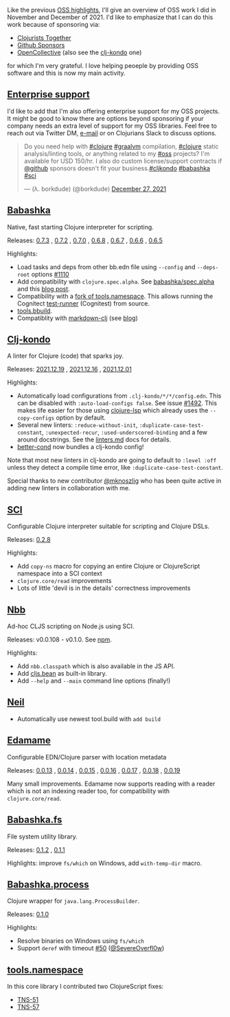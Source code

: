 Like the previous [OSS highlights](oss-highlights-sep-oct-2021.html), I'll give
an overview of OSS work I did in November and December of 2021. I'd like to
emphasize that I can do this work because of sponsoring via:

- [Clojurists Together](https://www.clojuriststogether.org/)
- [Github Sponsors](https://github.com/sponsors/borkdude)
- [OpenCollective](https://opencollective.com/babashka) (also see the [clj-kondo](https://opencollective.com/clj-kondo) one)

for which I'm very grateful. I love helping peoeple by providing OSS software
and this is now my main activity.

<h2><a name="enterprise-support"><a href="#enterprise-support">Enterprise support</a></a></h2>
<!-- old name -->
<a name="commercial-oss-support"><a href="#commercial-oss-support"></a></a>

I'd like to add that I'm also offering enterprise support for my OSS
projects. It might be good to know there are options beyond sponsoring if your
company needs an extra level of support for my OSS libraries. Feel free to reach
out via Twitter DM, [e-mail](michielborkent@gmail.com) or on Clojurians Slack to
discuss options.

<blockquote class="twitter-tweet"><p lang="en" dir="ltr">Do you need help with <a href="https://twitter.com/hashtag/clojure?src=hash&amp;ref_src=twsrc%5Etfw">#clojure</a> <a href="https://twitter.com/hashtag/graalvm?src=hash&amp;ref_src=twsrc%5Etfw">#graalvm</a> compilation, <a href="https://twitter.com/hashtag/clojure?src=hash&amp;ref_src=twsrc%5Etfw">#clojure</a> static analysis/linting tools, or anything related to my <a href="https://twitter.com/hashtag/oss?src=hash&amp;ref_src=twsrc%5Etfw">#oss</a> projects? I&#39;m available for USD 150/hr. I also do custom license/support contracts if <a href="https://twitter.com/github?ref_src=twsrc%5Etfw">@github</a> sponsors doesn&#39;t fit your business.<a href="https://twitter.com/hashtag/cljkondo?src=hash&amp;ref_src=twsrc%5Etfw">#cljkondo</a> <a href="https://twitter.com/hashtag/babashka?src=hash&amp;ref_src=twsrc%5Etfw">#babashka</a> <a href="https://twitter.com/hashtag/sci?src=hash&amp;ref_src=twsrc%5Etfw">#sci</a></p>&mdash; (λ. borkdude) (@borkdude) <a href="https://twitter.com/borkdude/status/1475416703198707718?ref_src=twsrc%5Etfw">December 27, 2021</a></blockquote> <script async src="https://platform.twitter.com/widgets.js" charset="utf-8"></script>

## [Babashka](https://github.com/babashka/babashka)

Native, fast starting Clojure interpreter for scripting.

Releases: [0.7.3](https://github.com/babashka/babashka/blob/master/CHANGELOG.md#073-2021-12-30)
, [0.7.2](https://github.com/babashka/babashka/blob/master/CHANGELOG.md#072-2021-12-29)
, [0.7.0](https://github.com/babashka/babashka/blob/master/CHANGELOG.md#070-2021-12-10)
, [0.6.8](https://github.com/babashka/babashka/blob/master/CHANGELOG.md#068-2021-12-02)
, [0.6.7](https://github.com/babashka/babashka/blob/master/CHANGELOG.md#067-2021-11-29)
, [0.6.6](https://github.com/babashka/babashka/blob/master/CHANGELOG.md#066-2021-11-29)
, [0.6.5](https://github.com/babashka/babashka/blob/master/CHANGELOG.md#065-2021-11-13)

Highlights:

- Load tasks and deps from other bb.edn file using `--config` and `--deps-root` options [#1110](https://github.com/babashka/babashka/issues/1110)
- Add compatibility with `clojure.spec.alpha`. See
  [babashka/spec.alpha](https://github.com/babashka/spec.alpha) and this [blog
  post](https://blog.michielborkent.nl/using-clojure-spec-alpha-with-babashka.html).
- Compatibility with a [fork of
  tools.namespace](https://github.com/babashka/tools.namespace). This allows
  running the Cognitect
  [test-runner](https://github.com/cognitect-labs/test-runner) (Cognitest) from source.
- [tools.bbuild](https://github.com/babashka/tools.bbuild).
- Compatiblity with [markdown-clj](https://github.com/yogthos/markdown-clj) (see [blog](https://blog.michielborkent.nl/markdown-clj-babashka-compatible.html))

## [Clj-kondo](https://github.com/clj-kondo/clj-kondo)

A linter for Clojure (code) that sparks joy.

Releases: [2021.12.19](https://github.com/clj-kondo/clj-kondo/blob/master/CHANGELOG.md#20211219)
, [2021.12.16](https://github.com/clj-kondo/clj-kondo/blob/master/CHANGELOG.md#20211216)
, [2021.12.01](https://github.com/clj-kondo/clj-kondo/blob/master/CHANGELOG.md#20211201)

Highlights:

- Automatically load configurations from `.clj-kondo/*/*/config.edn`. This can
  be disabled with `:auto-load-configs false`.  See issue
  [#1492](https://github.com/clj-kondo/clj-kondo/issues/1492). This makes life
  easier for those using
  [clojure-lsp](https://github.com/clojure-lsp/clojure-lsp) which already uses
  the `--copy-configs` option by default.
- Several new linters: `:reduce-without-init`, `:duplicate-case-test-constant`,
  `:unexpected-recur`, `:used-underscored-binding` and a few around
  docstrings. See the
  [linters.md](https://github.com/clj-kondo/clj-kondo/blob/master/doc/linters.md)
  docs for details.
- [better-cond](https://github.com/Engelberg/better-cond) now bundles a clj-kondo config!

Note that most new linters in clj-kondo are going to default to `:level :off`
unless they detect a compile time error, like `:duplicate-case-test-constant`.

Special thanks to new contributor [@mknoszlig](https://github.com/mknoszlig) who
has been quite active in adding new linters in collaboration with me.

## [SCI](https://github.com/babashka/sci)

Configurable Clojure interpreter suitable for scripting and Clojure DSLs.

Releases: [0.2.8](https://github.com/babashka/sci/blob/master/CHANGELOG.md#v028)

Highlights:

- Add `copy-ns` macro for copying an entire Clojure or ClojureScript namespace into a SCI context
- `clojure.core/read` improvements
- Lots of little 'devil is in the details' correctness improvements

## [Nbb](https://github.com/babashka/nbb)

Ad-hoc CLJS scripting on Node.js using SCI.

Releases: v0.0.108 - v0.1.0. See [npm](https://www.npmjs.com/package/nbb).

Highlights:

- Add `nbb.classpath` which is also available in the JS API.
- Add [cljs.bean](https://github.com/mfikes/cljs-bean) as built-in library.
- Add `--help` and `--main` command line options (finally!)

## [Neil](https://github.com/babashka/neil)

- Automatically use newest tool.build with `add build`

## [Edamame](https://github.com/borkdude/edamame)

Configurable EDN/Clojure parser with location metadata

Releases: [0.0.13](https://github.com/borkdude/edamame/blob/master/CHANGELOG.md#0013)
, [0.0.14](https://github.com/borkdude/edamame/blob/master/CHANGELOG.md#0014)
, [0.0.15](https://github.com/borkdude/edamame/blob/master/CHANGELOG.md#0015)
, [0.0.16](https://github.com/borkdude/edamame/blob/master/CHANGELOG.md#0016)
, [0.0.17](https://github.com/borkdude/edamame/blob/master/CHANGELOG.md#0017)
, [0.0.18](https://github.com/borkdude/edamame/blob/master/CHANGELOG.md#0018)
, [0.0.19](https://github.com/borkdude/edamame/blob/master/CHANGELOG.md#0019)

Many small improvements. Edamame now supports reading with a reader which is not
an indexing reader too, for compatibility with `clojure.core/read`.

## [Babashka.fs](https://github.com/babashka/fs)

File system utility library.

Releases: [0.1.2](https://github.com/babashka/fs/blob/master/CHANGELOG.md#v012)
, [0.1.1](https://github.com/babashka/fs/blob/master/CHANGELOG.md#v011)

Highlights: improve `fs/which` on Windows, add `with-temp-dir` macro.

## [Babashka.process](https://github.com/babashka/process)

Clojure wrapper for `java.lang.ProcessBuilder`.

Releases: [0.1.0](https://github.com/babashka/fs/blob/master/CHANGELOG.md#010)

Highlights:

- Resolve binaries on Windows using `fs/which`
- Support `deref` with timeout [#50](https://github.com/babashka/process/issues/50) ([@SevereOverfl0w](https://github.com/SevereOverfl0w))

## [tools.namespace](https://github.com/clojure/tools.namespace)

In this core library I contributed two ClojureScript fixes:

- [TNS-51](https://github.com/clojure/tools.namespace/commit/180c162f1330d5295b8e5d47bc65cbf3ef1e8eb2)
- [TNS-57](https://github.com/clojure/tools.namespace/commit/f40c9e58278acb152c7b8c1c21a6b10795a99e8a)
